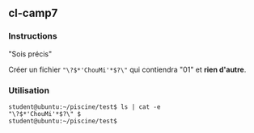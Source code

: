 ## cl-camp7

### Instructions

"Sois précis"

Créer un fichier `"\?$*'ChouMi'*$?\"` qui contiendra "01" et **rien d'autre**.

### Utilisation

```console
student@ubuntu:~/piscine/test$ ls | cat -e
"\?$*'ChouMi'*$?\" $
student@ubuntu:~/piscine/test$
```
